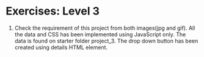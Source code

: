 # Exercises: Level 3

1. Check the requirement of this project from both images(jpg and gif). All the data and CSS has been implemented using JavaScript only. The data is found on starter folder project_3. The drop down button has been created using details HTML element.
